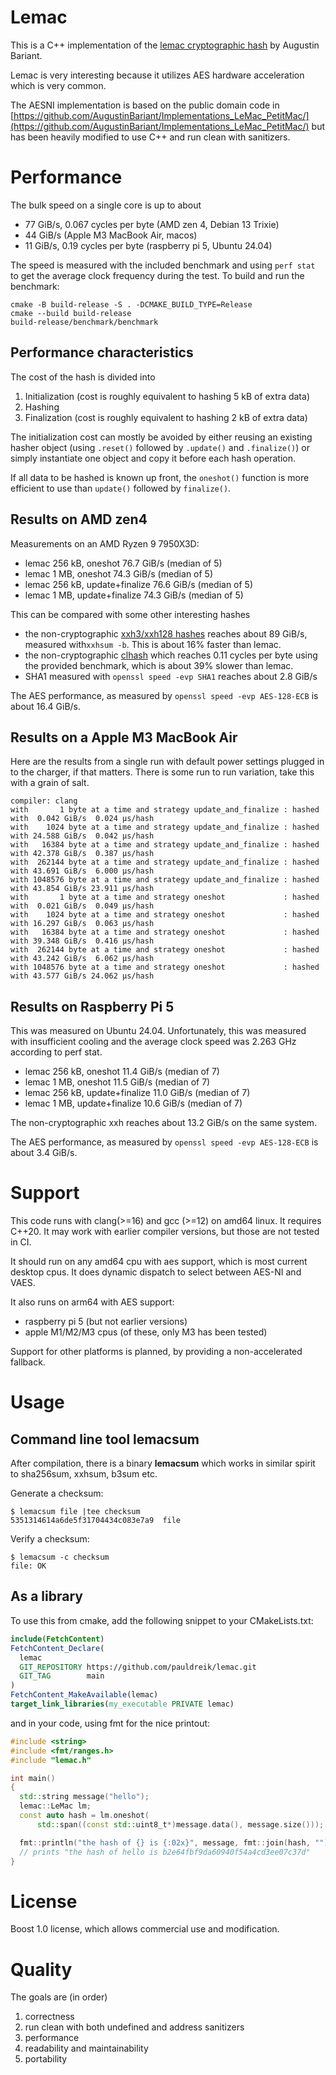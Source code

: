 # Lemac

This is a C++ implementation of the [lemac cryptographic hash](https://doi.org/10.46586/tosc.v2024.i2.35-67) by Augustin Bariant.

Lemac is very interesting because it utilizes AES hardware acceleration which is very common.

The AESNI implementation is based on the public domain code in [https://github.com/AugustinBariant/Implementations_LeMac_PetitMac/](https://github.com/AugustinBariant/Implementations_LeMac_PetitMac/) but has been heavily modified to use C++ and run clean with sanitizers.

# Performance

The bulk speed on a single core is up to about

  * 77 GiB/s, 0.067 cycles per byte (AMD zen 4, Debian 13 Trixie)
  * 44 GiB/s (Apple M3 MacBook Air, macos) 
  * 11 GiB/s, 0.19 cycles per byte (raspberry pi 5, Ubuntu 24.04)

The speed is measured with the included benchmark and using `perf stat` to get the average clock frequency during the test. To build and run the benchmark:

    cmake -B build-release -S . -DCMAKE_BUILD_TYPE=Release
    cmake --build build-release
    build-release/benchmark/benchmark

## Performance characteristics

The cost of the hash is divided into

 1. Initialization (cost is roughly equivalent to hashing 5 kB of extra data) 
 2. Hashing
 3. Finalization (cost is roughly equivalent to hashing 2 kB of extra data)

The initialization cost can mostly be avoided by either reusing an existing hasher object (using `.reset()` followed by `.update()` and `.finalize()`) or simply instantiate one object and copy it before each hash operation.

If all data to be hashed is known up front, the `oneshot()` function is more efficient to use than `update()` followed by `finalize()`.

## Results on AMD zen4

Measurements on an AMD Ryzen 9 7950X3D:
 * lemac 256 kB, oneshot 76.7 GiB/s (median of 5)
 * lemac 1 MB, oneshot 74.3 GiB/s (median of 5)
 * lemac 256 kB, update+finalize 76.6 GiB/s (median of 5)
 * lemac 1 MB, update+finalize 74.3 GiB/s (median of 5)

This can be compared with some other interesting hashes
 * the non-cryptographic [xxh3/xxh128 hashes](https://xxhash.com/) reaches about 89 GiB/s, measured with`xxhsum -b`.  This is about 16% faster than lemac.
 * the non-cryptographic [clhash](https://github.com/simdhash/clhash) which reaches 0.11 cycles per byte using the provided benchmark, which is about 39% slower than lemac.
 * SHA1 measured with `openssl speed -evp SHA1` reaches about 2.8 GiB/s 

The AES performance, as measured by `openssl speed -evp AES-128-ECB` is about 16.4 GiB/s.

## Results on a Apple M3 MacBook Air

Here are the results from a single run with default power settings plugged in to the charger, if that matters. There is some run to run variation, take this with a grain of salt.

```
compiler: clang
with       1 byte at a time and strategy update_and_finalize : hashed with  0.042 GiB/s  0.024 µs/hash
with    1024 byte at a time and strategy update_and_finalize : hashed with 24.588 GiB/s  0.042 µs/hash
with   16384 byte at a time and strategy update_and_finalize : hashed with 42.378 GiB/s  0.387 µs/hash
with  262144 byte at a time and strategy update_and_finalize : hashed with 43.691 GiB/s  6.000 µs/hash
with 1048576 byte at a time and strategy update_and_finalize : hashed with 43.854 GiB/s 23.911 µs/hash
with       1 byte at a time and strategy oneshot             : hashed with  0.021 GiB/s  0.049 µs/hash
with    1024 byte at a time and strategy oneshot             : hashed with 16.297 GiB/s  0.063 µs/hash
with   16384 byte at a time and strategy oneshot             : hashed with 39.348 GiB/s  0.416 µs/hash
with  262144 byte at a time and strategy oneshot             : hashed with 43.242 GiB/s  6.062 µs/hash
with 1048576 byte at a time and strategy oneshot             : hashed with 43.577 GiB/s 24.062 µs/hash
```

## Results on Raspberry Pi 5

This was measured on Ubuntu 24.04. Unfortunately, this was measured with insufficient cooling and the average clock speed was 2.263 GHz according to perf stat.

 * lemac 256 kB, oneshot 11.4 GiB/s (median of 7)
 * lemac 1 MB, oneshot 11.5 GiB/s (median of 7)
 * lemac 256 kB, update+finalize 11.0 GiB/s (median of 7)
 * lemac 1 MB, update+finalize 10.6 GiB/s (median of 7)

The non-cryptographic xxh reaches about 13.2 GiB/s on the same system.

The AES performance, as measured by `openssl speed -evp AES-128-ECB` is about 3.4 GiB/s.

# Support

This code runs with clang(>=16) and gcc (>=12) on amd64 linux. It requires C++20. It may work with earlier compiler versions, but those are not tested in CI.

It should run on any amd64 cpu with aes support, which is most current desktop cpus. It does dynamic dispatch to select between AES-NI and VAES.

It also runs on arm64 with AES support:
 * raspberry pi 5 (but not earlier versions)
 * apple M1/M2/M3 cpus (of these, only M3 has been tested)

Support for other platforms is planned, by providing a non-accelerated fallback.

# Usage

## Command line tool lemacsum

After compilation, there is a binary **lemacsum** which works in similar spirit to sha256sum, xxhsum,  b3sum etc.

Generate a checksum:

    $ lemacsum file |tee checksum
    5351314614a6de5f31704434c083e7a9  file

Verify a checksum:

    $ lemacsum -c checksum
    file: OK


## As a library

To use this from cmake, add the following snippet to your CMakeLists.txt:

```cmake
include(FetchContent)
FetchContent_Declare(
  lemac
  GIT_REPOSITORY https://github.com/pauldreik/lemac.git
  GIT_TAG        main
)
FetchContent_MakeAvailable(lemac)
target_link_libraries(my_executable PRIVATE lemac)
```

and in your code, using fmt for the nice printout:

```cpp
#include <string>
#include <fmt/ranges.h>
#include "lemac.h"

int main()
{
  std::string message("hello");
  lemac::LeMac lm;
  const auto hash = lm.oneshot(
      std::span((const std::uint8_t*)message.data(), message.size()));

  fmt::println("the hash of {} is {:02x}", message, fmt::join(hash, ""));
  // prints "the hash of hello is b2e64fbf9da60940f54a4cd3ee07c37d"
}
```

# License

Boost 1.0 license, which allows commercial use and modification.

# Quality

The goals are (in order)

 1. correctness
 2. run clean with both undefined and address sanitizers
 3. performance
 4. readability and maintainability
 5. portability

